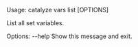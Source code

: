 Usage: catalyze vars list [OPTIONS]

  List all set variables.

Options:
  --help  Show this message and exit.
